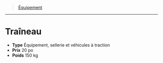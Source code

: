 ﻿> [Équipement](hd_equipment.md)

---

# Traîneau

- **Type** Équipement, sellerie et véhicules à traction
- **Prix** 20 po
- **Poids** 150 kg

